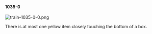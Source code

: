 #### 1035-0
![train-1035-0-0.png](https://github.com/lil-lab/nlvr/raw/master/nlvr/train/images/34/train-1035-0-0.png "train-1035-0-0.png")

There is at most one yellow item closely touching the bottom of a box.